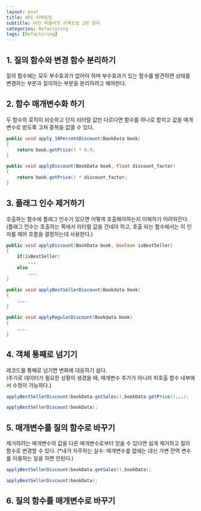 ```yaml
---
layout: post
title: API 리팩토링
subtitle: 마틴 파울러의 리팩토링 2판 정리
categories: Refactoring
tags: [Refactoring]
---
```


## 1. 질의 함수와 변경 함수 분리하기  
질의 함수에는 모두 부수효과가 없어야 하며 부수효과가 있는 함수를 발견하면 상태를 변경하는 부분과 질의하는 부분을 분리하려고 해야한다.



## 2. 함수 매개변수화 하기  
두 함수의 로직이 비슷하고 단지 리터럴 값만 다르다면 함수를 하나로 합치고 값을 매개변수로 받도록 고쳐 중복을 없앨 수 있다.

```java
public void apply_10PercentDiscount(BookData book)
{
    return book.getPrice() * 0.9;
}
```  

```java
public void applyDiscount(BookData book, float discount_factor)
{
    return book.getPrice() * discount_factor;
}
```  
## 3. 플래그 인수 제거하기

호출하는 함수에 플래그 인수가 있으면 어떻게 호출해야하는지 이해하기 어려워진다.  
(플래그 인수는 호출하는 쪽에서 리터럴 값을 건네야 하고, 호출 되는 함수에서는 이 인자를 제어 흐름을 결정하는데 사용한다.)  
```java
public void applyDiscount(BookData book, boolean isBestSeller)
{
    if(isBestSeller)
        ...
    else 
        ....
}
```  

```java
public void applyBestSellerDiscount(Bookdata book)
{ 
    ....
}

public void applyRegularDiscount(Bookdata book)
{ 
    ....
}
```  
## 4. 객체 통째로 넘기기  
레코드를 통째로 넘기면 변화에 대응하기 쉽다.  
(추가로 데이터가 필요한 상황이 생겼을 때, 매개변수 추가가 아니라 피호출 함수 내부에서 수정이 가능하다.)
```java
applyBestSellerDiscount(bookData.getSales(),bookData.getPrice()...);
```  
```java
applyBestSellerDiscount(bookData);
``` 
## 5. 매개변수를 질의 함수로 바꾸기  
제거하려는 매개변수의 값을 다른 매개변수로부터 얻을 수 있다면 쉽게 제거하고 질의 함수로 변경할 수 있다.
(*내가 자주하는 실수: 매개변수를 없애는 대신 가변 전역 변수를 이용하는 일을 하면 안된다.)

```java
applyBestSellerDiscount(bookData.getSales(),bookData);
```  
```java
applyBestSellerDiscount(bookData);
``` 

## 6. 질의 함수를 매개변수로 바꾸기  
